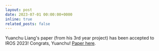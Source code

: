 ```yaml
---
layout: post
date: 2023-07-01 00:00:00+0000
inline: true
related_posts: false
---
```


Yuanchu Liang's paper (from his 3rd year project) has been accepted to IROS 2023! Congrats, Yuanchu! [Paper here](papers/iros23-recurrent.pdf).
